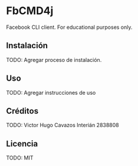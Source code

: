 # FbCMD4j

Facebook CLI client. For educational purposes only.

## Instalación

TODO: Agregar proceso de instalación.

## Uso

TODO: Agregar instrucciones de uso

## Créditos

TODO: Victor Hugo Cavazos Interián  2838808

## Licencia

TODO: MIT
